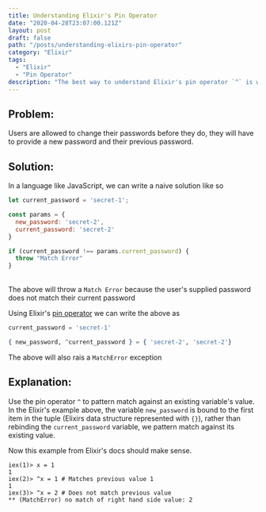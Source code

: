 ```yaml
---
title: Understanding Elixir's Pin Operator
date: "2020-04-28T23:07:00.121Z"
layout: post
draft: false
path: "/posts/understanding-elixirs-pin-operator"
category: "Elixir"
tags: 
  - "Elixir"
  - "Pin Operator"
description: "The best way to understand Elixir's pin operator `^` is with relatable examples."
---
```



## Problem:

Users are allowed to change their passwords before they do, they will have to provide a new password and their previous password. 

## Solution:

In a language like JavaScript, we can write a naive solution like so 

```javascript 
let current_password = 'secret-1';

const params = {
  new_password: 'secret-2',
  current_password: 'secret-2'
}

if (current_password !== params.current_password) {
  throw "Match Error"
}
```
\
The above will throw a `Match Error` because the user's supplied password does not match their current password


Using Elixir's [pin operator](https://elixir-lang.org/getting-started/pattern-matching.html#the-pin-operator) we can write the above as 

```elixir
current_password = 'secret-1'

{ new_password, ^current_password } = { 'secret-2', 'secret-2'}
```

The above will also rais a `MatchError` exception

## Explanation:

Use the pin operator `^` to pattern match against an existing variable's value. In the Elixir's example above, the variable `new_password` is bound to the first item in the tuple (Elixirs data structure represented with `{}`), rather than rebinding the `current_password` variable, we pattern match against its existing value. 

Now this example from Elixir's docs should make sense. 

```shell
iex(1)> x = 1
1
iex(2)> ^x = 1 # Matches previous value 1
1
iex(3)> ^x = 2 # Does not match previous value 
** (MatchError) no match of right hand side value: 2
```